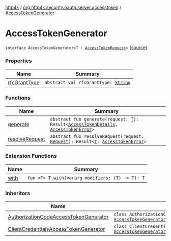 [http4k](../../index.md) / [org.http4k.security.oauth.server.accesstoken](../index.md) / [AccessTokenGenerator](./index.md)

# AccessTokenGenerator

`interface AccessTokenGenerator<T : `[`AccessTokenRequest`](../-access-token-request.md)`>` [(source)](https://github.com/http4k/http4k/blob/master/http4k-security-oauth/src/main/kotlin/org/http4k/security/oauth/server/accesstoken/AccessTokenGenerator.kt#L8)

### Properties

| Name | Summary |
|---|---|
| [rfcGrantType](rfc-grant-type.md) | `abstract val rfcGrantType: `[`String`](https://kotlinlang.org/api/latest/jvm/stdlib/kotlin/-string/index.html) |

### Functions

| Name | Summary |
|---|---|
| [generate](generate.md) | `abstract fun generate(request: `[`T`](index.md#T)`): Result<`[`AccessTokenDetails`](../../org.http4k.security/-access-token-details/index.md)`, `[`AccessTokenError`](../../org.http4k.security.oauth.server/-access-token-error.md)`>` |
| [resolveRequest](resolve-request.md) | `abstract fun resolveRequest(request: `[`Request`](../../org.http4k.core/-request/index.md)`): Result<`[`T`](index.md#T)`, `[`AccessTokenError`](../../org.http4k.security.oauth.server/-access-token-error.md)`>` |

### Extension Functions

| Name | Summary |
|---|---|
| [with](../../org.http4k.core/with.md) | `fun <T> `[`T`](../../org.http4k.core/with.md#T)`.with(vararg modifiers: (`[`T`](../../org.http4k.core/with.md#T)`) -> `[`T`](../../org.http4k.core/with.md#T)`): `[`T`](../../org.http4k.core/with.md#T) |

### Inheritors

| Name | Summary |
|---|---|
| [AuthorizationCodeAccessTokenGenerator](../-authorization-code-access-token-generator/index.md) | `class AuthorizationCodeAccessTokenGenerator : `[`AccessTokenGenerator`](./index.md)`<`[`AuthorizationCodeAccessTokenRequest`](../-authorization-code-access-token-request/index.md)`>` |
| [ClientCredentialsAccessTokenGenerator](../-client-credentials-access-token-generator/index.md) | `class ClientCredentialsAccessTokenGenerator : `[`AccessTokenGenerator`](./index.md)`<`[`ClientCredentialsRequest`](../-client-credentials-request/index.md)`>` |
